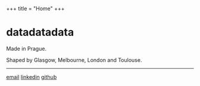 +++
title = "Home"
+++

# datadatadata

Made in Prague.

Shaped by Glasgow, Melbourne, London and Toulouse.

---

[email](mailto:matej@bab.is)  [linkedin](https://www.linkedin.com/in/matejbabis/)  [github](https://github.com/MatejBabis)
